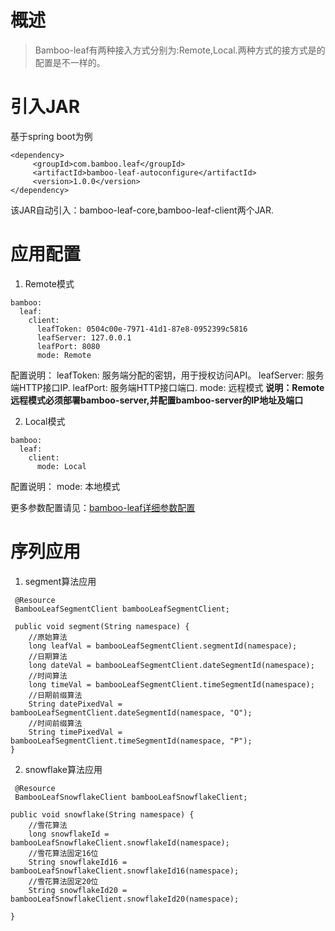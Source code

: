 # 概述
> Bamboo-leaf有两种接入方式分别为:Remote,Local.两种方式的接方式是的配置是不一样的。

# 引入JAR
基于spring boot为例

```
<dependency>
     <groupId>com.bamboo.leaf</groupId>
     <artifactId>bamboo-leaf-autoconfigure</artifactId>
     <version>1.0.0</version>
</dependency>
```
该JAR自动引入：bamboo-leaf-core,bamboo-leaf-client两个JAR.

# 应用配置
1. Remote模式

```
bamboo:
  leaf:
    client:
      leafToken: 0504c00e-7971-41d1-87e8-0952399c5816
      leafServer: 127.0.0.1
      leafPort: 8080
      mode: Remote
```
配置说明：
leafToken:   服务端分配的密钥，用于授权访问API。
leafServer:  服务端HTTP接口IP.
leafPort:    服务端HTTP接口端口.
mode:        远程模式
**说明：Remote远程模式必须部署bamboo-server,并配置bamboo-server的IP地址及端口**

2. Local模式

```
bamboo:
  leaf:
    client:
      mode: Local
```
配置说明：
mode:        本地模式

更多参数配置请见：[bamboo-leaf详细参数配置](https://gitee.com/sunney/bamboo-leaf/wikis/Bamboo-leaf%E8%AF%A6%E7%BB%86%E5%8F%82%E6%95%B0%E9%85%8D%E7%BD%AE?sort_id=3408379)

# 序列应用

1. segment算法应用

```
 @Resource
 BambooLeafSegmentClient bambooLeafSegmentClient;

 public void segment(String namespace) {
    //原始算法
    long leafVal = bambooLeafSegmentClient.segmentId(namespace);
    //日期算法
    long dateVal = bambooLeafSegmentClient.dateSegmentId(namespace);
    //时间算法
    long timeVal = bambooLeafSegmentClient.timeSegmentId(namespace);
    //日期前缀算法
    String datePixedVal = bambooLeafSegmentClient.dateSegmentId(namespace, "O");
    //时间前缀算法
    String timePixedVal = bambooLeafSegmentClient.timeSegmentId(namespace, "P");
}
```
2. snowflake算法应用

```
 @Resource
 BambooLeafSnowflakeClient bambooLeafSnowflakeClient;

public void snowflake(String namespace) {
    //雪花算法
    long snowflakeId = bambooLeafSnowflakeClient.snowflakeId(namespace);
    //雪花算法固定16位
    String snowflakeId16 = bambooLeafSnowflakeClient.snowflakeId16(namespace);
    //雪花算法固定20位
    String snowflakeId20 = bambooLeafSnowflakeClient.snowflakeId20(namespace);

}
```
